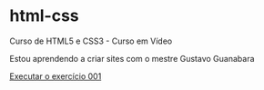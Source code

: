 # html-css
 Curso de HTML5 e CSS3 -  Curso em Vídeo

Estou aprendendo a criar sites com o mestre Gustavo Guanabara

<a href="https://macedo11.github.io/html-css/exercicios/ex001/index.html">Executar o exercício 001